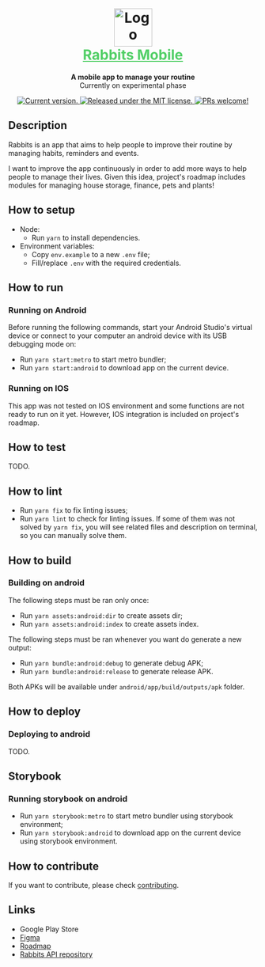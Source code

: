 <!-- Title -->
<h1 align="center">
  <img src="https://github.com/ondanieldev/rabbits-mobile/blob/HEAD/public/images/logo.png" alt="Logo" height="77px" />
  <br />
  <a href="#" style="color: #51CF66;">
    Rabbits Mobile
  </a>
</h1>

<!-- Slogan -->
<p align="center">
  <strong>A mobile app to manage your routine</strong><br>
  Currently on experimental phase
</p>

<!-- Badges -->
<p align="center">
  <a href="https://github.com/ondanieldev/rabbits-mobile/blob/HEAD/package.json">
    <img src="https://img.shields.io/badge/dynamic/json?url=https%3A%2F%2Fgithub.com%2Fondanieldev%2Frabbits-mobile%2Fraw%2FHEAD%2Fpackage.json&query=%24.version&label=Current%20version&color=51CF66" alt="Current version." />
  </a>
  <a href="https://github.com/ondanieldev/rabbits-mobile/blob/HEAD/LICENSE">
    <img src="https://img.shields.io/badge/License-MIT-51CF66.svg" alt="Released under the MIT license." />
  </a>
  <a href="https://github.com/ondanieldev/rabbits-mobile/blob/HEAD/CONTRIBUTING.md">
    <img src="https://img.shields.io/badge/PRs-Welcome-51CF66.svg" alt="PRs welcome!" />
  </a>
</p>

<!-- Body -->
## Description

Rabbits is an app that aims to help people to improve their routine by managing habits, reminders and events.

I want to improve the app continuously in order to add more ways to help people to manage their lives. Given this idea, project's roadmap includes modules for managing house storage, finance, pets and plants!

## How to setup

- Node:
  - Run `yarn` to install dependencies.
- Environment variables:
  - Copy `env.example` to a new `.env` file;
  - Fill/replace `.env` with the required credentials.

## How to run

### Running on Android

Before running the following commands, start your Android Studio's virtual device or connect to your computer an android device with its USB debugging mode on:

- Run `yarn start:metro` to start metro bundler;
- Run `yarn start:android` to download app on the current device.

### Running on IOS

This app was not tested on IOS environment and some functions are not ready to run on it yet. However, IOS integration is included on project's roadmap.

## How to test

TODO.

## How to lint

- Run `yarn fix` to fix linting issues;
- Run `yarn lint` to check for linting issues. If some of them was not solved by `yarn fix`, you will see related files and description on terminal, so you can manually solve them.

## How to build

### Building on android

The following steps must be ran only once:

- Run `yarn assets:android:dir` to create assets dir;
- Run `yarn assets:android:index` to create assets index.

The following steps must be ran whenever you want do generate a new output:

- Run `yarn bundle:android:debug` to generate debug APK;
- Run `yarn bundle:android:release` to generate release APK.

Both APKs will be available under `android/app/build/outputs/apk` folder.

## How to deploy

### Deploying to android

TODO.

## Storybook

### Running storybook on android

- Run `yarn storybook:metro` to start metro bundler using storybook environment;
- Run `yarn storybook:android` to download app on the current device using storybook environment.

## How to contribute

If you want to contribute, please check [contributing](https://github.com/ondanieldev/rabbits-mobile/blob/HEAD/CONTRIBUTING.md).

## Links

- Google Play Store
- [Figma](https://www.figma.com/file/ipDwne7ajgybxQml25PKn6/Rabbits?type=design&node-id=0%3A1&mode=design&t=q69bOm7uSXI063jO-1)
- [Roadmap](https://ondanieldev.notion.site/Rabbits-Roadmap-05a85728e4d946cd8b4fb51dea256ce0?pvs=4)
- [Rabbits API repository](https://github.com/ondanieldev/rabbits-api)

